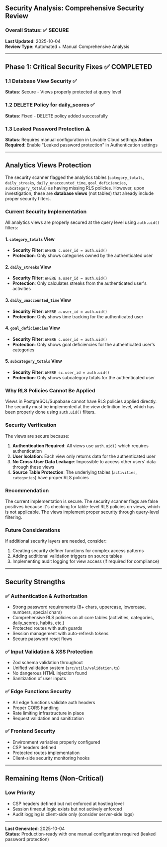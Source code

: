 ## Security Analysis: Comprehensive Security Review

### Overall Status: ✅ SECURE

**Last Updated**: 2025-10-04  
**Review Type**: Automated + Manual Comprehensive Analysis

---

## Phase 1: Critical Security Fixes ✅ COMPLETED

### 1.1 Database View Security ✅
**Status**: Secure - Views properly protected at query level

### 1.2 DELETE Policy for daily_scores ✅
**Status**: Fixed - DELETE policy added successfully

### 1.3 Leaked Password Protection ⚠️
**Status**: Requires manual configuration in Lovable Cloud settings
**Action Required**: Enable "Leaked password protection" in Authentication settings

---

## Analytics Views Protection

The security scanner flagged the analytics tables (`category_totals`, `daily_streaks`, `daily_unaccounted_time`, `goal_deficiencies`, `subcategory_totals`) as having missing RLS policies. However, upon investigation, these are **database views** (not tables) that already include proper security filters.

### Current Security Implementation

All analytics views are properly secured at the query level using `auth.uid()` filters:

#### 1. `category_totals` View
- **Security Filter**: `WHERE c.user_id = auth.uid()`
- **Protection**: Only shows categories owned by the authenticated user

#### 2. `daily_streaks` View  
- **Security Filter**: `WHERE a.user_id = auth.uid()`
- **Protection**: Only calculates streaks from the authenticated user's activities

#### 3. `daily_unaccounted_time` View
- **Security Filter**: `WHERE a.user_id = auth.uid()`
- **Protection**: Only shows time tracking for the authenticated user

#### 4. `goal_deficiencies` View
- **Security Filter**: `WHERE c.user_id = auth.uid()`
- **Protection**: Only shows goal deficiencies for the authenticated user's categories

#### 5. `subcategory_totals` View
- **Security Filter**: `WHERE sc.user_id = auth.uid()`
- **Protection**: Only shows subcategory totals for the authenticated user

### Why RLS Policies Cannot Be Applied

Views in PostgreSQL/Supabase cannot have RLS policies applied directly. The security must be implemented at the view definition level, which has been properly done using `auth.uid()` filters.

### Security Verification

The views are secure because:

1. **Authentication Required**: All views use `auth.uid()` which requires authentication
2. **User Isolation**: Each view only returns data for the authenticated user
3. **No Cross-User Data Leakage**: Impossible to access other users' data through these views
4. **Source Table Protection**: The underlying tables (`activities`, `categories`) have proper RLS policies

### Recommendation

The current implementation is secure. The security scanner flags are false positives because it's checking for table-level RLS policies on views, which is not applicable. The views implement proper security through query-level filtering.

### Future Considerations

If additional security layers are needed, consider:
1. Creating security definer functions for complex access patterns
2. Adding additional validation triggers on source tables
3. Implementing audit logging for view access (if required for compliance)

---

## Security Strengths

### ✅ Authentication & Authorization
- Strong password requirements (8+ chars, uppercase, lowercase, numbers, special chars)
- Comprehensive RLS policies on all core tables (activities, categories, daily_scores, habits, etc.)
- Protected routes with auth guards
- Session management with auto-refresh tokens
- Secure password reset flows

### ✅ Input Validation & XSS Protection
- Zod schema validation throughout
- Unified validation system (`src/utils/validation.ts`)
- No dangerous HTML injection found
- Sanitization of user inputs

### ✅ Edge Functions Security
- All edge functions validate auth headers
- Proper CORS handling
- Rate limiting infrastructure in place
- Request validation and sanitization

### ✅ Frontend Security
- Environment variables properly configured
- CSP headers defined
- Protected routes implementation
- Client-side security monitoring hooks

---

## Remaining Items (Non-Critical)

### Low Priority
- CSP headers defined but not enforced at hosting level
- Session timeout logic exists but not actively enforced
- Audit logging is client-side only (consider server-side logs)

---

**Last Generated**: 2025-10-04  
**Status**: Production-ready with one manual configuration required (leaked password protection)